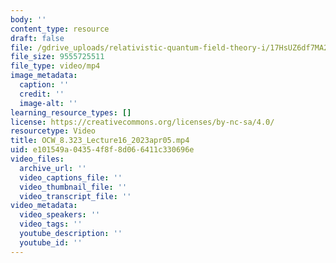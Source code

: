 ```yaml
---
body: ''
content_type: resource
draft: false
file: /gdrive_uploads/relativistic-quantum-field-theory-i/17HsUZ6df7MA2XOWhllIL4C7lhgXD9yxI/ocw_8323_lecture16_2023apr05.mp4
file_size: 9555725511
file_type: video/mp4
image_metadata:
  caption: ''
  credit: ''
  image-alt: ''
learning_resource_types: []
license: https://creativecommons.org/licenses/by-nc-sa/4.0/
resourcetype: Video
title: OCW_8.323_Lecture16_2023apr05.mp4
uid: e101549a-0435-4f8f-8d06-6411c330696e
video_files:
  archive_url: ''
  video_captions_file: ''
  video_thumbnail_file: ''
  video_transcript_file: ''
video_metadata:
  video_speakers: ''
  video_tags: ''
  youtube_description: ''
  youtube_id: ''
---
```

